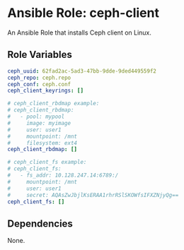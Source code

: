 # Ansible Role: ceph-client

An Ansible Role that installs Ceph client on Linux.

## Role Variables

```yml
ceph_uuid: 62fad2ac-5ad3-47bb-9dde-9ded449559f2
ceph_repo: ceph.repo
ceph_conf: ceph.conf
ceph_client_keyrings: []

# ceph_client_rbdmap example:
# ceph_client_rbdmap:
#   - pool: mypool
#     image: myimage
#     user: user1
#     mountpoint: /mnt
#     filesystem: ext4
ceph_client_rbdmap: []

# ceph_client_fs example:
# ceph_client_fs:
#   - fs_addr: 10.128.247.14:6789:/
#     mountpoint: /mnt
#     user: user1
#     secret: AQAsZwJbjlKsERAA1rhrRSlSKOWfsIFXZNjyQg==
ceph_client_fs: []
```

## Dependencies

None.
